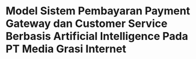 # Model Sistem Pembayaran Payment Gateway dan Customer Service Berbasis Artificial Intelligence Pada PT Media Grasi Internet

